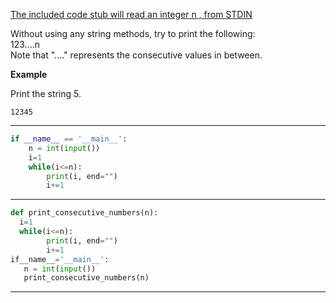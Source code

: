 [The included code stub will read an integer n , from STDIN](https://www.hackerrank.com/challenges/python-print/problem?isFullScreen=true)

Without using any string methods, try to print the following:<br>
123....n<br>
Note that "...." represents the consecutive values in between.<br>

**Example**

Print the string 5.
```
12345
```

------------------------------------------------------------------------------------
```python
if __name__ == '__main__':
    n = int(input())
    i=1
    while(i<=n):
        print(i, end="")
        i+=1

```
------------------------------------------------------------------------------------
```python
def print_consecutive_numbers(n):
  i=1
  while(i<=n):
        print(i, end="")
        i+=1
if__name__='__main__':
   n = int(input())
   print_consecutive_numbers(n)
```
------------------------------------------------------------------------------------




